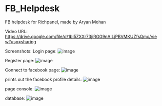 # FB_Helpdesk
FB helpdesk for Richpanel, made by Aryan Mohan

Video URL: https://drive.google.com/file/d/1bl5ZXXr73jiRGG9nAILjPBVMKUZfsQmc/view?usp=sharing

Screenshots:
Login page:
![image](https://user-images.githubusercontent.com/53483511/178916883-33521c5a-6a33-4c7e-b72b-2ea73823eda8.png)

Register page:
![image](https://user-images.githubusercontent.com/53483511/178917028-ea18891a-cedc-41f8-8653-ac0a6943100f.png)

Connect to facebook page:
![image](https://user-images.githubusercontent.com/53483511/178917152-90d11d35-d780-4c15-b670-ea034e8c9d99.png)

prints out the facebook profile details:
![image](https://user-images.githubusercontent.com/53483511/178917323-504ffa21-1a27-4364-a87c-b05f4eadab1c.png)

page console:
![image](https://user-images.githubusercontent.com/53483511/178917443-89d135e1-8341-485f-a41e-fea8bd3d5135.png)

database:
![image](https://user-images.githubusercontent.com/53483511/178917537-f00a5456-790c-47f2-a184-d3209397113d.png)
